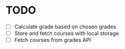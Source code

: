 # TODO

- [ ] Calculate grade based on chosen grades
- [ ] Store and fetch courses with local storage
- [ ] Fetch courses from grades API
